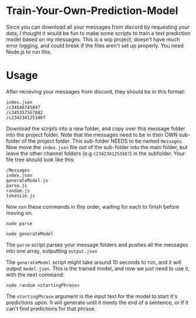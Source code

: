 # Train-Your-Own-Prediction-Model

Since you can download all your messages from discord by requesting your data, I thought it would be fun to make some scripts to train a text prediction model based on my messages. This is a wip project, doesn't have much error logging, and could break if the files aren't set up properly. You need Node.js to run this.

# Usage

After recieving your messages from discord, they should be in this format:
```
index.json
/c34546745847
/c345357567882
/c2342341253467
```

Download the scripts into a new folder, and copy over this message folder into the project folder. Note that the messages need to be in their OWN sub-folder of the project folder. This sub-folder NEEDS to be named `Messages`. Now move the `index.json` file out of the sub-folder into the main folder, but leave the other channel folders (e.g `c2342341253467`) in the subfolder. Your file tree should look like this:

```
/Messages
index.json
generateModel.js
parse.js
random.js
tokenize.js
```

Now run these commands in this order, waiting for each to finish before moving on.

```
node parse

node generateModel
```

The `parse` script parses your message folders and pushes all the messages into one array, outputting `output.json`

The `generateModel` script might take around 10 seconds to run, and it will output `model.json`. This is the trained model, and now we just need to use it, with the next command:

```
node random <startingPhrase>
```

The `startingPhrase` argument is the input text for the model to start it's predictions upon. It will generate until it meets the end of a sentence, or if it can't find predictions for that phrase.

